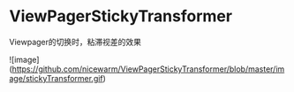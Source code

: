 # ViewPagerStickyTransformer
Viewpager的切换时，粘滞视差的效果

![image] (https://github.com/nicewarm/ViewPagerStickyTransformer/blob/master/image/stickyTransformer.gif)

